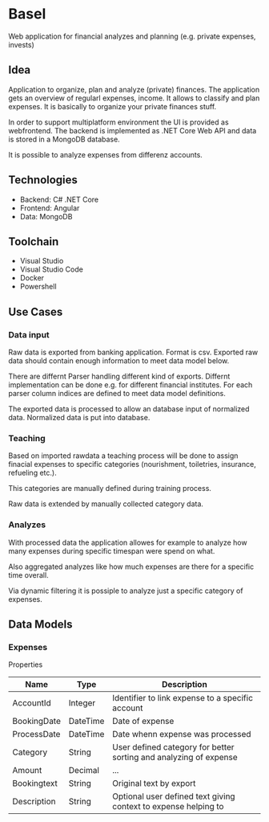 # Basel
Web application for financial analyzes and planning (e.g. private expenses, invests)

## Idea
Application to organize, plan and analyze (private) finances. The application gets an overview of regularl expenses, income. It allows to classify and plan expenses. It is basically to organize your private finances stuff.

In order to support multiplatform environment the UI is provided as webfrontend. The backend is implemented as .NET Core Web API and data is stored in a MongoDB database.

It is possible to analyze expenses from differenz accounts.

## Technologies

* Backend: C# .NET Core
* Frontend: Angular
* Data: MongoDB

## Toolchain
* Visual Studio
* Visual Studio Code
* Docker
* Powershell

## Use Cases
### Data input
Raw data is exported from banking application.
Format is csv.
Exported raw data should contain enough information to meet data model below.

There are differnt Parser handling different kind of exports. Differnt implementation can be done e.g. for different financial institutes. For each parser column indices are defined to meet data model definitions. 

The exported data is processed to allow an database input of normalized data.
Normalized data is put into database.

### Teaching
Based on imported rawdata a teaching process will be done to assign finacial expenses to specific categories (nourishment, toiletries, insurance, refueling etc.).

This categories are manually defined during training process.

Raw data is extended by manually collected category data. 

### Analyzes
With processed data the application allowes for example to analyze how many expenses during specific timespan were spend on what.

Also aggregated analyzes like how much expenses are there for a specific time overall.

Via dynamic filtering it is possiple to analyze just a specific category of expenses.

## Data Models


### Expenses
Properties

|Name|Type|Description|
|---|---|---|
|AccountId|Integer|Identifier to link expense to a specific account|
|BookingDate|DateTime|Date of expense|
|ProcessDate|DateTime|Date whenn expense was processed|
|Category|String|User defined category for better sorting and analyzing of expense|
|Amount|Decimal|...|
|Bookingtext|String|Original text by export|
|Description|String|Optional user defined text giving context to expense helping to|
